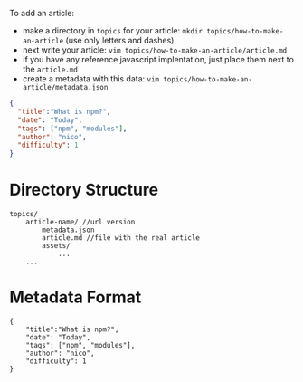 To add an article:

- make a directory in `topics` for your article: `mkdir topics/how-to-make-an-article` (use only letters and dashes)
- next write your article: `vim topics/how-to-make-an-article/article.md`
- if you have any reference javascript implentation, just place them next to the `article.md`
- create a metadata with this data: `vim topics/how-to-make-an-article/metadata.json`

```json
{
  "title":"What is npm?",
  "date": "Today",
  "tags": ["npm", "modules"],
  "author": "nico",
  "difficulty": 1
}
```


Directory Structure
===================

    topics/
        article-name/ //url version
            metadata.json
            article.md //file with the real article
            assets/
                ...
        ...

Metadata Format
===============

    {
        "title":"What is npm?",
        "date": "Today",
        "tags": ["npm", "modules"],
        "author": "nico",
        "difficulty": 1
    }
